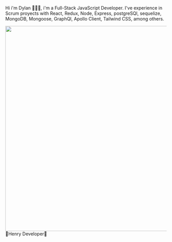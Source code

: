 Hi i'm Dylan 👨🏽‍💻, i'm a Full-Stack JavaScript Developer. I've experience in Scrum proyects with React, Redux, Node, Express, postgreSQl, sequelize, MongoDB, Mongoose, GraphQl, Apollo Client, Tailwind CSS, among others. 

<img src="https://user-images.githubusercontent.com/64186248/115883801-9590ba00-a424-11eb-8c06-f047a21c84e5.gif" width="640px">
🚀Henry Developer🚀
<!--
**Dylnnn/dylnnn** is a ✨ _special_ ✨ repository because its `README.md` (this file) appears on your GitHub profile.

Here are some ideas to get you started:

- 🔭 I’m currently working on ...
- 🌱 I’m currently learning ...
- 👯 I’m looking to collaborate on ...
- 🤔 I’m looking for help with ...
- 💬 Ask me about ...
- 📫 How to reach me: ...
- 😄 Pronouns: ...
- ⚡ Fun fact: ...
-->
